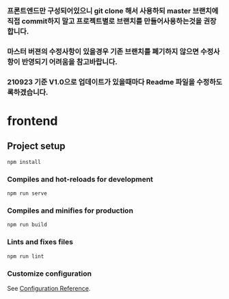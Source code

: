 ### 프론트엔드만 구성되어있으니 git clone 해서 사용하되 master 브랜치에 직접 commit하지 말고 프로젝트별로 브랜치를 만들어사용하는것을 권장합니다.
### 마스터 버젼의 수정사항이 있을경우 기존 브랜치를 폐기하지 않으면 수정사항이 반영되기 어려움을 참고바랍니다.
### 210923 기준 V1.0으로 업데이트가 있을때마다 Readme 파일을 수정하도록하겠습니다.

# frontend

## Project setup
```
npm install
```

### Compiles and hot-reloads for development
```
npm run serve
```

### Compiles and minifies for production
```
npm run build
```

### Lints and fixes files
```
npm run lint
```

### Customize configuration
See [Configuration Reference](https://cli.vuejs.org/config/).
